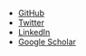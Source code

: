 - [GitHub](https://github.com/lgs85)
- [Twitter](https://twitter.com/LewisSpurgin)
- [LinkedIn](https://uk.linkedin.com/in/lewis-spurgin-729b94111?original_referer=https%3A%2F%2Fduckduckgo.com%2F)
- [Google Scholar](https://0-scholar-google-com.brum.beds.ac.uk/citations?user=9Grw5YgAAAAJ&hl=en)